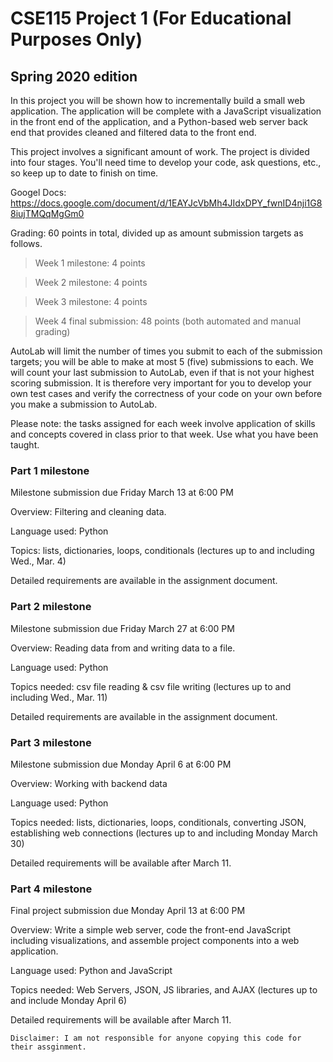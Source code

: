 # CSE115 Project 1 (For Educational Purposes Only)
## Spring 2020 edition
In this project you will be shown how to incrementally build a small web application.  The application will be complete with a JavaScript visualization in the front end of the application, and a Python-based web server back end that provides cleaned and filtered data to the front end.

This project involves a significant amount of work.  The project is divided into four stages.  You'll need time to develop your code, ask questions, etc., so keep up to date to finish on time.

Googel Docs: <https://docs.google.com/document/d/1EAYJcVbMh4JIdxDPY_fwnID4nji1G88iujTMQqMgGm0>

Grading: 60 points in total, divided up as amount submission targets as follows.


> Week 1 milestone: 4 points

> Week 2 milestone: 4 points

> Week 3 milestone: 4 points

> Week 4 final submission: 48 points (both automated and manual grading)

AutoLab will limit the number of times you submit to each of the submission targets; you will be able to make at most 5 (five) submissions to each.  We will count your last submission to AutoLab, even if that is not your highest scoring submission.  It is therefore very important for you to develop your own test cases and verify the correctness of your code on your own before you make a submission to AutoLab.

Please note: the tasks assigned for each week involve application of skills and concepts covered in class prior to that week.  Use what you have been taught.

### Part 1 milestone
Milestone submission due Friday March 13 at 6:00 PM

Overview: Filtering and cleaning data.

Language used: Python

Topics: lists, dictionaries, loops, conditionals (lectures up to and including Wed., Mar. 4)

Detailed requirements are available in the assignment document.

### Part 2 milestone
Milestone submission due Friday March 27 at 6:00 PM

Overview: Reading data from and writing data to a file.

Language used: Python

Topics needed: csv file reading & csv file writing (lectures up to and including Wed., Mar. 11)

Detailed requirements are available in the assignment document.

### Part 3 milestone
Milestone submission due Monday April 6 at 6:00 PM

Overview: Working with backend data

Language used: Python

Topics needed: lists, dictionaries, loops, conditionals, converting JSON, establishing web connections (lectures up to and including Monday March 30)

Detailed requirements will be available after March 11.

### Part 4 milestone
Final project submission due Monday April 13 at 6:00 PM

Overview: Write a simple web server, code the front-end JavaScript including visualizations, and assemble project components into a web application.

Language used: Python and JavaScript

Topics needed: Web Servers, JSON, JS libraries, and AJAX (lectures up to and include Monday April 6)

Detailed requirements will be available after March 11.

` Disclaimer: I am not responsible for anyone copying this code for their assginment. `
